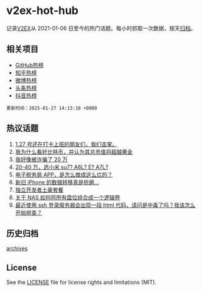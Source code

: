 # v2ex-hot-hub

 记录[V2EX](https://www.v2ex.com/)从 2021-01-06 日至今的热门话题。每小时抓取一次数据，按天[归档](archives)。
 
 ## 相关项目

- [GitHub热榜](https://github.com/snaildev/github-hot-hub)
- [知乎热榜](https://github.com/snaildev/zhihu-hot-hub)
- [微博热榜](https://github.com/snaildev/weibo-hot-hub)
- [头条热榜](https://github.com/snaildev/toutiao-hot-hub)
- [抖音热榜](https://github.com/snaildev/douyin-hot-hub)


 `更新时间：2025-01-27 14:13:10 +0800`

## 热议话题

1. [1.27 号还在打卡上班的朋友们，我们击掌。](https://www.v2ex.com/t/1108028)
1. [我为什么看好比特币，并认为其总市值将超越黄金](https://www.v2ex.com/t/1107964)
1. [我好像被诈骗了 20 万](https://www.v2ex.com/t/1107949)
1. [20-40 万，选小米 su7? A6L? E? A7L?](https://www.v2ex.com/t/1107957)
1. [电子税务局 APP，是怎么做成这么烂的？](https://www.v2ex.com/t/1107947)
1. [新旧 iPhone 的数据转移真是折磨...](https://www.v2ex.com/t/1107977)
1. [独立开发者土豪套餐](https://www.v2ex.com/t/1107963)
1. [关于 NAS 如何将所有盘位组合成一个逻辑卷](https://www.v2ex.com/t/1107940)
1. [最近使用 ssh 登录服务器会出现一段 html 代码，请问是中毒了吗？我该怎么开始排查？](https://www.v2ex.com/t/1107967)

## 历史归档

[archives](archives)

## License

See the [LICENSE](LICENSE) file for license rights and limitations (MIT).

